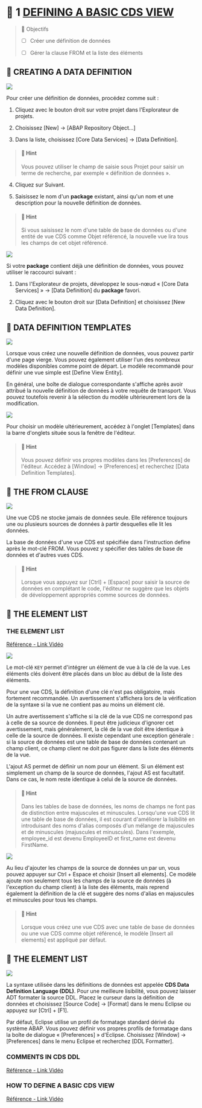 # 🌸 1 [DEFINING A BASIC CDS VIEW](https://learning.sap.com/learning-journeys/acquire-core-abap-skills/defining-a-basic-cds-view_b94f4075-778b-4311-b28b-f9f46b870c5e)

> 🌺 Objectifs
>
> - [ ] Créer une définition de données
>
> - [ ] Gérer la clause FROM et la liste des éléments

## 🌸 CREATING A DATA DEFINITION

![](./assets/Create_new_Data_Def.png)

Pour créer une définition de données, procédez comme suit :

1. Cliquez avec le bouton droit sur votre projet dans l'Explorateur de projets.

2. Choisissez [New] → [ABAP Repository Object…]

3. Dans la liste, choisissez [Core Data Services] → [Data Definition].

> #### 🍧 Hint
>
> Vous pouvez utiliser le champ de saisie sous Projet pour saisir un terme de recherche, par exemple « définition de données ».

4. Cliquez sur Suivant.

5. Saisissez le nom d'un **package** existant, ainsi qu'un nom et une description pour la nouvelle définition de données.

> #### 🍧 Hint
>
> Si vous saisissez le nom d'une table de base de données ou d'une entité de vue CDS comme Objet référencé, la nouvelle vue lira tous les champs de cet objet référencé.

![](./assets/Create_new_Data_Defin.png)

Si votre **package** contient déjà une définition de données, vous pouvez utiliser le raccourci suivant :

1. Dans l'Explorateur de projets, développez le sous-nœud « [Core Data Services] » → [Data Definition] du **package** favori.

2. Cliquez avec le bouton droit sur [Data Definition] et choisissez [New Data Definition].

## 🌸 DATA DEFINITION TEMPLATES

![](./assets/Data_Definition_Templ.png)

Lorsque vous créez une nouvelle définition de données, vous pouvez partir d'une page vierge. Vous pouvez également utiliser l'un des nombreux modèles disponibles comme point de départ. Le modèle recommandé pour définir une vue simple est [Define View Entity].

En général, une boîte de dialogue correspondante s'affiche après avoir attribué la nouvelle définition de données à votre requête de transport. Vous pouvez toutefois revenir à la sélection du modèle ultérieurement lors de la modification.

![](<./assets/Data_Definition_T%20(1).png>)

Pour choisir un modèle ultérieurement, accédez à l'onglet [Templates] dans la barre d'onglets située sous la fenêtre de l'éditeur.

> #### 🍧 Hint
>
> Vous pouvez définir vos propres modèles dans les [Preferences] de l'éditeur. Accédez à [Window] → [Preferences] et recherchez [Data Definition Templates].

## 🌸 THE FROM CLAUSE

![](./assets/03FromClause_001.png)

Une vue CDS ne stocke jamais de données seule. Elle référence toujours une ou plusieurs sources de données à partir desquelles elle lit les données.

La base de données d'une vue CDS est spécifiée dans l'instruction define après le mot-clé FROM. Vous pouvez y spécifier des tables de base de données et d'autres vues CDS.

> #### 🍧 Hint
>
> Lorsque vous appuyez sur [Ctrl] + [Espace] pour saisir la source de données en complétant le code, l'éditeur ne suggère que les objets de développement appropriés comme sources de données.

## 🌸 THE ELEMENT LIST

### THE ELEMENT LIST

[Référence - Link Vidéo](https://learning.sap.com/learning-journeys/acquire-core-abap-skills/defining-a-basic-cds-view_b94f4075-778b-4311-b28b-f9f46b870c5e)

![](./assets/04ElementList_002.png)

Le mot-clé `KEY` permet d'intégrer un élément de vue à la clé de la vue. Les éléments clés doivent être placés dans un bloc au début de la liste des éléments.

Pour une vue CDS, la définition d'une clé n'est pas obligatoire, mais fortement recommandée. Un avertissement s'affichera lors de la vérification de la syntaxe si la vue ne contient pas au moins un élément clé.

Un autre avertissement s'affiche si la clé de la vue CDS ne correspond pas à celle de sa source de données. Il peut être judicieux d'ignorer cet avertissement, mais généralement, la clé de la vue doit être identique à celle de la source de données. Il existe cependant une exception générale : si la source de données est une table de base de données contenant un champ client, ce champ client ne doit pas figurer dans la liste des éléments de la vue.

L'ajout AS permet de définir un nom pour un élément. Si un élément est simplement un champ de la source de données, l'ajout AS est facultatif. Dans ce cas, le nom reste identique à celui de la source de données.

> #### 🍧 Hint
>
> Dans les tables de base de données, les noms de champs ne font pas de distinction entre majuscules et minuscules. Lorsqu'une vue CDS lit une table de base de données, il est courant d'améliorer la lisibilité en introduisant des noms d'alias composés d'un mélange de majuscules et de minuscules (majuscules et minuscules). Dans l'exemple, employee_id est devenu EmployeeID et first_name est devenu FirstName.

![](./assets/04ElementList_003.png)

Au lieu d'ajouter les champs de la source de données un par un, vous pouvez appuyer sur Ctrl + Espace et choisir [Insert all elements]. Ce modèle ajoute non seulement tous les champs de la source de données (à l'exception du champ client) à la liste des éléments, mais reprend également la définition de la clé et suggère des noms d'alias en majuscules et minuscules pour tous les champs.

> #### 🍧 Hint
>
> Lorsque vous créez une vue CDS avec une table de base de données ou une vue CDS comme objet référencé, le modèle [Insert all elements] est appliqué par défaut.

## 🌸 THE ELEMENT LIST

![](./assets/05FormatAndComments_0.png)

La syntaxe utilisée dans les définitions de données est appelée **CDS Data Definition Language (DDL)**. Pour une meilleure lisibilité, vous pouvez laisser ADT formater la source DDL. Placez le curseur dans la définition de données et choisissez [Source Code] → [Format] dans le menu Eclipse ou appuyez sur [Ctrl] + [F1].

Par défaut, Eclipse utilise un profil de formatage standard dérivé du système ABAP. Vous pouvez définir vos propres profils de formatage dans la boîte de dialogue « [Preferences] » d'Eclipse. Choisissez [Window] → [Preferences] dans le menu Eclipse et recherchez [DDL Formatter].

### COMMENTS IN CDS DDL

[Référence - Link Vidéo](https://learning.sap.com/learning-journeys/acquire-core-abap-skills/defining-a-basic-cds-view_b94f4075-778b-4311-b28b-f9f46b870c5e)

### HOW TO DEFINE A BASIC CDS VIEW

[Référence - Link Vidéo](https://learning.sap.com/learning-journeys/acquire-core-abap-skills/defining-a-basic-cds-view_b94f4075-778b-4311-b28b-f9f46b870c5e)
